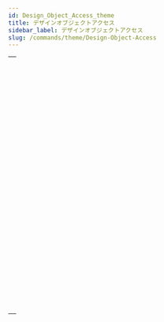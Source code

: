 ```yaml
---
id: Design_Object_Access_theme
title: デザインオブジェクトアクセス
sidebar_label: デザインオブジェクトアクセス
slug: /commands/theme/Design-Object-Access
---
```


|                                                                                                                               |
| ----------------------------------------------------------------------------------------------------------------------------- |
| [<!-- INCLUDE #_command_.Current method path.Syntax -->](../../commands-legacy/current-method-path.md)<br/>                   |
| [<!-- INCLUDE #_command_.FORM EDIT.Syntax -->](../../commands/form-edit.md)<br/>                                              |
| [<!-- INCLUDE #_command_.FORM GET NAMES.Syntax -->](../../commands-legacy/form-get-names.md)<br/>                             |
| [<!-- INCLUDE #_command_.METHOD Get attribute.Syntax -->](../../commands-legacy/method-get-attribute.md)<br/>                 |
| [<!-- INCLUDE #_command_.METHOD GET ATTRIBUTES.Syntax -->](../../commands-legacy/method-get-attributes.md)<br/>               |
| [<!-- INCLUDE #_command_.METHOD GET CODE.Syntax -->](../../commands-legacy/method-get-code.md)<br/>                           |
| [<!-- INCLUDE #_command_.METHOD GET COMMENTS.Syntax -->](../../commands-legacy/method-get-comments.md)<br/>                   |
| [<!-- INCLUDE #_command_.METHOD GET FOLDERS.Syntax -->](../../commands-legacy/method-get-folders.md)<br/>                     |
| [<!-- INCLUDE #_command_.METHOD GET MODIFICATION DATE.Syntax -->](../../commands-legacy/method-get-modification-date.md)<br/> |
| [<!-- INCLUDE #_command_.METHOD GET NAMES.Syntax -->](../../commands-legacy/method-get-names.md)<br/>                         |
| [<!-- INCLUDE #_command_.METHOD Get path.Syntax -->](../../commands-legacy/method-get-path.md)<br/>                           |
| [<!-- INCLUDE #_command_.METHOD GET PATHS.Syntax -->](../../commands-legacy/method-get-paths.md)<br/>                         |
| [<!-- INCLUDE #_command_.METHOD GET PATHS FORM.Syntax -->](../../commands-legacy/method-get-paths-form.md)<br/>               |
| [<!-- INCLUDE #_command_.METHOD OPEN PATH.Syntax -->](../../commands-legacy/method-open-path.md)<br/>                         |
| [<!-- INCLUDE #_command_.METHOD RESOLVE PATH.Syntax -->](../../commands-legacy/method-resolve-path.md)<br/>                   |
| [<!-- INCLUDE #_command_.METHOD SET ACCESS MODE.Syntax -->](../../commands-legacy/method-set-access-mode.md)<br/>             |
| [<!-- INCLUDE #_command_.METHOD SET ATTRIBUTE.Syntax -->](../../commands-legacy/method-set-attribute.md)<br/>                 |
| [<!-- INCLUDE #_command_.METHOD SET ATTRIBUTES.Syntax -->](../../commands-legacy/method-set-attributes.md)<br/>               |
| [<!-- INCLUDE #_command_.METHOD SET CODE.Syntax -->](../../commands-legacy/method-set-code.md)<br/>                           |
| [<!-- INCLUDE #_command_.METHOD SET COMMENTS.Syntax -->](../../commands-legacy/method-set-comments.md)<br/>                   |
